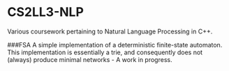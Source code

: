 CS2LL3-NLP
==========

Various coursework pertaining to Natural Language Processing in C++.

###FSA A simple implementation of a deterministic finite-state automaton. This
implementation is essentially a trie, and consequently does not (always) produce
minimal networks - A work in progress.
